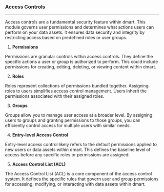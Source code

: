 ### **Access Controls**

---

Access controls are a fundamental security feature within dmart. This module governs user permissions and determines what actions users can perform on your data assets. It ensures data security and integrity by restricting access based on predefined roles or user groups.

1.  **Permissions**

Permissions are granular controls within access controls. They define the specific actions a user or group is authorized to perform. This could include permissions for creating, editing, deleting, or viewing content within dmart.

2.  **Roles**

Roles represent collections of permissions bundled together. Assigning roles to users simplifies access control management. Users inherit the permissions associated with their assigned roles.

3.  **Groups**

Groups allow you to manage user access at a broader level. By assigning users to groups and granting permissions to those groups, you can efficiently control access for multiple users with similar needs.

4.  **Entry-level Access Control**

Entry-level access control likely refers to the default permissions applied to new users or data assets within dmart. This defines the baseline level of access before any specific roles or permissions are assigned.

5.  **Access Control List (ACL)**

The Access Control List (ACL) is a core component of the access control system. It defines the specific rules that govern user and group permissions for accessing, modifying, or interacting with data assets within dmart.
